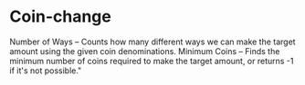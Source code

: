 # Coin-change
Number of Ways – Counts how many different ways we can make the target amount using the given coin denominations.  Minimum Coins – Finds the minimum number of coins required to make the target amount, or returns -1 if it's not possible."
